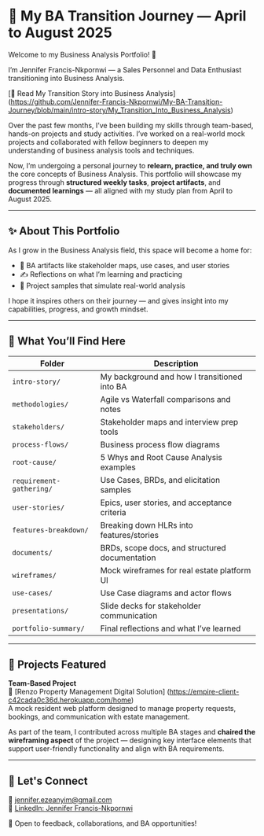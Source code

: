# 💼 My BA Transition Journey — April to August 2025

Welcome to my Business Analysis Portfolio! 👋  

I’m Jennifer Francis-Nkpornwi — a Sales Personnel and Data Enthusiast transitioning into Business Analysis.

[📖 Read My Transition Story into Business Analysis] (https://github.com/Jennifer-Francis-Nkpornwi/My-BA-Transition-Journey/blob/main/intro-story/My_Transition_Into_Business_Analysis)

Over the past few months, I’ve been building my skills through team-based, hands-on projects and study activities. I’ve worked on a real-world mock projects and collaborated with fellow beginners to deepen my understanding of business analysis tools and techniques.

Now, I’m undergoing a personal journey to **relearn, practice, and truly own** the core concepts of Business Analysis. This portfolio will showcase my progress through **structured weekly tasks**, **project artifacts**, and **documented learnings** — all aligned with my study plan from April to August 2025.

---

## ✨ About This Portfolio

As I grow in the Business Analysis field, this space will become a home for:

- 📂 BA artifacts like stakeholder maps, use cases, and user stories  
- ✍️ Reflections on what I’m learning and practicing  
- 🎯 Project samples that simulate real-world analysis  

I hope it inspires others on their journey — and gives insight into my capabilities, progress, and growth mindset.

---

## 📁 What You’ll Find Here

| Folder | Description |
|--------|-------------|
| `intro-story/` | My background and how I transitioned into BA |
| `methodologies/` | Agile vs Waterfall comparisons and notes |
| `stakeholders/` | Stakeholder maps and interview prep tools |
| `process-flows/` | Business process flow diagrams |
| `root-cause/` | 5 Whys and Root Cause Analysis examples |
| `requirement-gathering/` | Use Cases, BRDs, and elicitation samples |
| `user-stories/` | Epics, user stories, and acceptance criteria |
| `features-breakdown/` | Breaking down HLRs into features/stories |
| `documents/` | BRDs, scope docs, and structured documentation |
| `wireframes/` | Mock wireframes for real estate platform UI |
| `use-cases/` | Use Case diagrams and actor flows |
| `presentations/` | Slide decks for stakeholder communication |
| `portfolio-summary/` | Final reflections and what I’ve learned |

---

## 📌 Projects Featured

**Team-Based Project**  
🏡 [Renzo Property Management Digital Solution] (https://empire-client-c42cada0c36d.herokuapp.com/home)  
A mock resident web platform designed to manage property requests, bookings, and communication with estate management.

As part of the team, I contributed across multiple BA stages and **chaired the wireframing aspect** of the project — designing key interface elements that support user-friendly functionality and align with BA requirements.

---

## 🔗 Let's Connect

📧 jennifer.ezeanyim@gmail.com  
🔗 [LinkedIn: Jennifer Francis-Nkpornwi](https://www.linkedin.com/in/jenniferfrancis-nkpornwi)  

📍 Open to feedback, collaborations, and BA opportunities!
